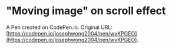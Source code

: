 # "Moving image" on scroll effect

A Pen created on CodePen.io. Original URL: [https://codepen.io/josephwong2004/pen/wvKPGEO](https://codepen.io/josephwong2004/pen/wvKPGEO).

